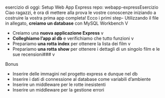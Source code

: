 esercizio di oggi: Setup Web App Express
repo: webapp-expressEsercizio
Ciao ragazzi, è ora di mettere alla prova le vostre conoscenze iniziando a costruire la vostra prima app completa! Ecco i primi step- Utilizzando il file in allegato, **creiamo un database** con MySQL Workbench V
- Creiamo una **nuova applicazione Express** v
- **Colleghiamo l’app al db** e verifichiamo che tutto funzioni v
- Prepariamo **una rotta index** per ottenere la lista dei film v 
- Prepariamo **una rotta show** per ottenere i dettagli di un singolo film e le sue recensioni###  v

Bonus
- Inserire delle immagini nel progetto express e dunque nel db
- Inserire i dati di connessione al database come variabili d’ambiente
- Inserire un middleware per le rotte inesistenti
- Inserire un middleware per la gestione errori
